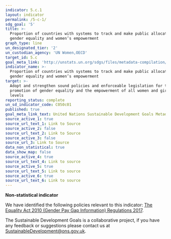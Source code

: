```yaml
---
indicator: 5.c.1
layout: indicator
permalink: /5-c-1/
sdg_goal: '5'
title: >-
  Proportion of countries with systems to track and make public allocations for
  gender equality and women’s empowerment
graph_type: line
un_designated_tier: '2'
un_custodian_agency: 'UN Women,OECD'
target_id: 5.c
goal_meta_link: 'http://unstats.un.org/sdgs/files/metadata-compilation/Metadata-Goal-5.pdf'
indicator_name: >-
  Proportion of countries with systems to track and make public allocations for
  gender equality and women’s empowerment
target: >-
  Adopt and strengthen sound policies and enforceable legislation for the
  promotion of gender equality and the empowerment of all women and girls at all
  levels
reporting_status: complete
un_sd_indicator_code: C050c01
published: true
goal_meta_link_text: United Nations Sustainable Development Goals Metadata (pdf 634kB)
source_active_1: true
source_url_text_1: Link to Source
source_active_2: false
source_url_text_2: Link to Source
source_active_3: false
source_url_3: Link to Source
data_non_statistical: true
data_show_map: false
source_active_4: true
source_url_text_4: Link to source
source_active_5: true
source_url_text_5: Link to source
source_active_6: true
source_url_text_6: Link to source
---
```

**Non-statistical indicator**

We have identified the following policies relevant to this indicator: [The Equality Act 2010 (Gender Pay Gap Information) Regulations 2017](https://www.legislation.gov.uk/ukdsi/2017/9780111152010).

The Sustainable Development Goals is a collaborative project, if you have any feedback or suggestions please contact us at <SustainableDevelopment@ons.gov.uk>.